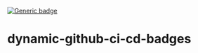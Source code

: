 [![Generic badge](https://dev-475190109047-codepipeline-s3bucket.s3-us-west-2.amazonaws.com/badges/main-build.svg)](https://shields.io/)

# dynamic-github-ci-cd-badges